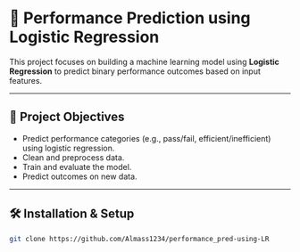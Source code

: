 # 🎯 Performance Prediction using Logistic Regression

This project focuses on building a machine learning model using **Logistic Regression** to predict binary performance outcomes based on input features.

---

## 📌 Project Objectives

- Predict performance categories (e.g., pass/fail, efficient/inefficient) using logistic regression.
- Clean and preprocess data.
- Train and evaluate the model.
- Predict outcomes on new data.

---

## 🛠️ Installation & Setup

```bash
git clone https://github.com/Almass1234/performance_pred-using-LR


